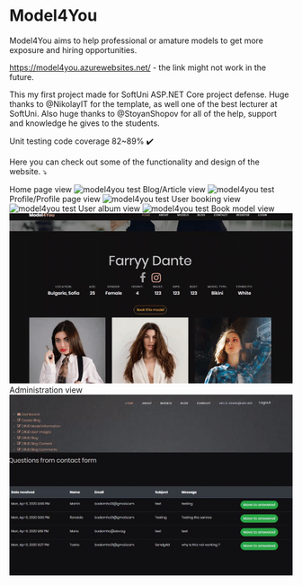 # Model4You
Model4You aims to help professional or amature models to get more exposure and hiring opportunities.

https://model4you.azurewebsites.net/ - the link might not work in the future.

This my first project made for SoftUni ASP.NET Core project defense. 
Huge thanks to @NikolayIT for the template, as well one of the best lecturer at SoftUni.
Also huge thanks to @StoyanShopov for all of the help, support and knowledge he gives to the students. 

Unit testing code coverage 82~89% ✔️

Here you can check out some of the functionality and design of the website. ⤵️

Home page view
![model4you test](ReadMeGif/01.gif)
Blog/Article view
![model4you test](ReadMeGif/2.gif)
Profile/Profile page view
![model4you test](ReadMeGif/3.gif)
User booking view
![model4you test](ReadMeGif/4.gif)
User album view
![model4you test](ReadMeGif/5.gif)
Book model view
![model4you test](ReadMeGif/7.gif)
Administration view
![model4you test](ReadMeGif/6.gif)
